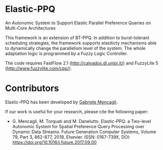 # Elastic-PPQ
An Autonomic System to Support Elastic Parallel Preference Queries on Multi-Core Architectures

This framework is an extension of BT-PPQ. In addition to burst-tolerant scheduling strategies, the framework supports elasiticty mechanisms able to dynamically change the parallelism level of the system. The whole adaptation logic is programmed by a Fuzzy Logic Controller.

The code requires FastFlow 2.1 (http://calvados.di.unipi.it/) and FuzzyLite 5 (http://www.fuzzylite.com/cpp/).

# Contributors
Elastic-PPQ has been developed by [Gabriele Mencagli](mailto:mencagli@di.unipi.it).


If our work is useful for your research, please cite the following paper:
 - G. Mencagli, M. Torquati and M. Danelutto. Elastic-PPQ: a Two-level Autonomic System for Spatial Preference Query Processing over Dynamic Data Streams. Future Generation Computer Systems, Volume 79, Part 3, 862-877, 2018, Elsevier. ISSN: 0167-739X, DOI: https://doi.org/10.1016/j.future.2017.09.00
